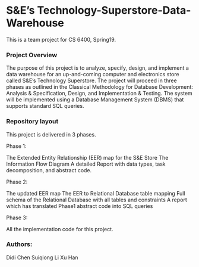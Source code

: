 # S&E’s Technology-Superstore-Data-Warehouse
 This is a team project for CS 6400, Spring19.
### Project Overview
The purpose of this project is to analyze, specify, design, and implement a data warehouse for 
an up-and-coming computer and electronics store called S&E’s Technology Superstore. The 
project will proceed in three phases as outlined in the Classical Methodology for Database 
Development: Analysis & Specification, Design, and Implementation & Testing. The system 
will be implemented using a Database Management System (DBMS) that supports standard 
SQL queries. 
### Repository layout
This project is delivered in 3 phases.

Phase 1:

The Extended Entity Relationship (EER) map for the S&E Store
The Information Flow Diagram
A detailed Report with data types, task decomposition, and abstract code.

Phase 2:

The updated EER map
The EER to Relational Database table mapping
Full schema of the Relational Database with all tables and constraints
A report which has translated Phase1 abstract code into SQL queries

Phase 3: 

All the implementation code for this project.
### Authors:
Didi Chen
Suiqiong Li
Xu Han
